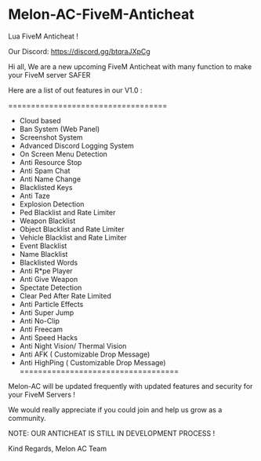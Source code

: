 # Melon-AC-FiveM-Anticheat
Lua FiveM Anticheat !

Our Discord: https://discord.gg/btqraJXpCg

Hi all,
We are a new upcoming FiveM Anticheat with many function to make your FiveM server SAFER

Here are a list of out features in our V1.0 :

===================================
- Cloud based
- Ban System (Web Panel)
- Screenshot System
- Advanced Discord Logging System
- On Screen Menu Detection 
- Anti Resource Stop
- Anti Spam Chat
- Anti Name Change
- Blacklisted Keys
- Anti Taze
- Explosion Detection
- Ped Blacklist and Rate Limiter
- Weapon Blacklist
- Object Blacklist and Rate Limiter
- Vehicle Blacklist and Rate Limiter
- Event Blacklist
- Name Blacklist
- Blacklisted Words
- Anti R*pe Player
- Anti Give Weapon
- Spectate Detection
- Clear Ped After Rate Limited
- Anti Particle Effects
- Anti Super Jump
- Anti No-Clip
- Anti Freecam 
- Anti Speed Hacks
- Anti Night Vision/ Thermal Vision
- Anti AFK ( Customizable Drop Message)
- Anti HighPing ( Customizable Drop Message)
===================================

Melon-AC will be updated frequently with updated features and security for your FiveM Servers !

We would really appreciate if you could join and help us grow as a community.

NOTE: OUR ANTICHEAT IS STILL IN DEVELOPMENT PROCESS !

Kind Regards,
Melon AC Team

